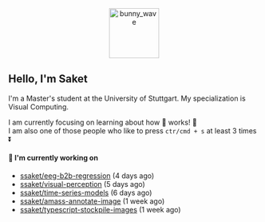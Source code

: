 <div align='center'>
<img src=https://media.giphy.com/media/3o7TKMt1VVNkHV2PaE/giphy.gif alt="bunny_wave" width="100px"/>
</div>

## Hello, I'm Saket

I'm a Master's student at the University of Stuttgart. My specialization is Visual Computing.

I am currently focusing on learning about how :brain: works! :exploding_head:\
I am also one of those people who like to press `ctr/cmd + s` at least 3 times :arrow_double_down:



#### 🐰 I'm currently working on

- [ssaket/eeg-b2b-regression](https://github.com/ssaket/eeg-b2b-regression) (4 days ago)
- [ssaket/visual-perception](https://github.com/ssaket/visual-perception) (5 days ago)
- [ssaket/time-series-models](https://github.com/ssaket/time-series-models) (6 days ago)
- [ssaket/amass-annotate-image](https://github.com/ssaket/amass-annotate-image) (1 week ago)
- [ssaket/typescript-stockpile-images](https://github.com/ssaket/typescript-stockpile-images) (1 week ago)
